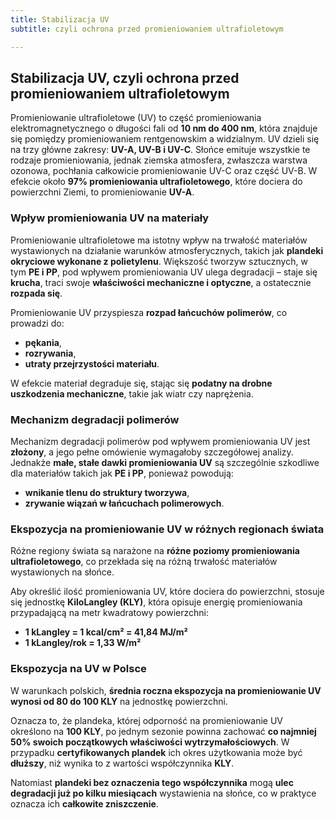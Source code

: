 ```yaml
---
title: Stabilizacja UV
subtitle: czyli ochrona przed promieniowaniem ultrafioletowym

---
```



## Stabilizacja UV, czyli ochrona przed promieniowaniem ultrafioletowym

Promieniowanie ultrafioletowe (UV) to część promieniowania elektromagnetycznego o długości fali od **10 nm do 400 nm**, która znajduje się pomiędzy promieniowaniem rentgenowskim a widzialnym. UV dzieli się na trzy główne zakresy: **UV-A, UV-B i UV-C**. Słońce emituje wszystkie te rodzaje promieniowania, jednak ziemska atmosfera, zwłaszcza warstwa ozonowa, pochłania całkowicie promieniowanie UV-C oraz część UV-B. W efekcie około **97% promieniowania ultrafioletowego**, które dociera do powierzchni Ziemi, to promieniowanie **UV-A**.

### Wpływ promieniowania UV na materiały

Promieniowanie ultrafioletowe ma istotny wpływ na trwałość materiałów wystawionych na działanie warunków atmosferycznych, takich jak **plandeki okryciowe wykonane z polietylenu**. Większość tworzyw sztucznych, w tym **PE i PP**, pod wpływem promieniowania UV ulega degradacji – staje się **krucha**, traci swoje **właściwości mechaniczne i optyczne**, a ostatecznie **rozpada się**.

Promieniowanie UV przyspiesza **rozpad łańcuchów polimerów**, co prowadzi do:
- **pękania**, 
- **rozrywania**, 
- **utraty przejrzystości materiału**.

W efekcie materiał degraduje się, stając się **podatny na drobne uszkodzenia mechaniczne**, takie jak wiatr czy naprężenia.

### Mechanizm degradacji polimerów

Mechanizm degradacji polimerów pod wpływem promieniowania UV jest **złożony**, a jego pełne omówienie wymagałoby szczegółowej analizy. Jednakże **małe, stałe dawki promieniowania UV** są szczególnie szkodliwe dla materiałów takich jak **PE i PP**, ponieważ powodują:
- **wnikanie tlenu do struktury tworzywa**, 
- **zrywanie wiązań w łańcuchach polimerowych**.

### Ekspozycja na promieniowanie UV w różnych regionach świata

Różne regiony świata są narażone na **różne poziomy promieniowania ultrafioletowego**, co przekłada się na różną trwałość materiałów wystawionych na słońce. 

Aby określić ilość promieniowania UV, które dociera do powierzchni, stosuje się jednostkę **KiloLangley (KLY)**, która opisuje energię promieniowania przypadającą na metr kwadratowy powierzchni:

- **1 kLangley = 1 kcal/cm² = 41,84 MJ/m²**
- **1 kLangley/rok = 1,33 W/m²**

### Ekspozycja na UV w Polsce

W warunkach polskich, **średnia roczna ekspozycja na promieniowanie UV wynosi od 80 do 100 KLY** na jednostkę powierzchni. 

Oznacza to, że plandeka, której odporność na promieniowanie UV określono na **100 KLY**, po jednym sezonie powinna zachować **co najmniej 50% swoich początkowych właściwości wytrzymałościowych**. W przypadku **certyfikowanych plandek** ich okres użytkowania może być **dłuższy**, niż wynika to z wartości współczynnika **KLY**. 

Natomiast **plandeki bez oznaczenia tego współczynnika** mogą **ulec degradacji już po kilku miesiącach** wystawienia na słońce, co w praktyce oznacza ich **całkowite zniszczenie**.
